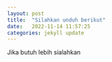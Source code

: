 ```yaml
---
layout: post
title:  "Silahkan unduh berikut"
date:   2022-11-14 11:57:25 
categories: jekyll update
---
```

Jika butuh lebih sialahkan
